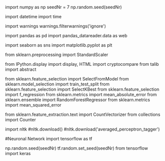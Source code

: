 import numpy as np 
seedNr = 7
np.random.seed(seedNr)

import datetime
import time

import warnings
warnings.filterwarnings('ignore')

import pandas as pd
import pandas_datareader.data as web

import seaborn as sns
import matplotlib.pyplot as plt 

from sklearn.preprocessing import StandardScaler

from IPython.display import display, HTML
import cryptocompare
from talib import abstract

from sklearn.feature_selection import SelectFromModel
from sklearn.model_selection import train_test_split
from sklearn.feature_selection import SelectKBest
from sklearn.feature_selection import f_regression
from sklearn.metrics import mean_absolute_error
from sklearn.ensemble import RandomForestRegressor
from sklearn.metrics import mean_squared_error 

from sklearn.feature_extraction.text import CountVectorizer
from collections import Counter

import nltk
#nltk.download()
#nltk.download('averaged_perceptron_tagger')


#Neuronal Network
import tensorflow as tf

np.random.seed(seedNr)
tf.random.set_seed(seedNr)
from tensorflow import keras
